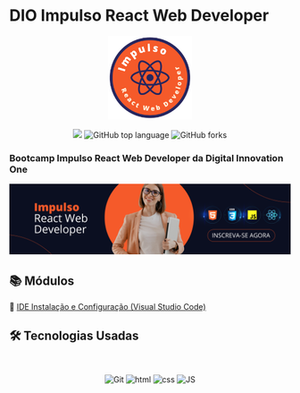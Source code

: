 # DIO Impulso React Web Developer
<p align="center">
  <img alt="Letmeask" src="assets/logo.png" width="150px">
</p>
<p align="center">
<img src="https://img.shields.io/github/license/mashape/apistatus.svg"/>
<img alt="GitHub top language" src="https://img.shields.io/github/languages/top/paulofreitas-py/DIO-Impulso-React-Web-Developer">
<img alt="GitHub forks" src="https://img.shields.io/github/forks/paulofreitas-py/DIO-Impulso-React-Web-Developer">
</p>

### Bootcamp Impulso React Web Developer da Digital Innovation One
<img src="assets/capa.png">

## 📚 Módulos

🔖 [IDE Instalação e Configuração (Visual Studio Code)]()<br>
## 🛠 Tecnologias Usadas
<br>
<p align="center">

  <img alt="Git" src="https://img.shields.io/badge/git%20-%23F05033.svg?&style=for-the-badge&logo=git&logoColor=white"/>
  <img alt="html" src="https://img.shields.io/badge/html5%20-%23F05650.svg?&style=for-the-badge&logo=html5&logoColor=white"/>
  <img alt="css" src="https://img.shields.io/badge/css%20-%2300599C.svg?&style=for-the-badge&logo=css3&ogoColor=white"/>
  <img alt="JS" src="https://img.shields.io/badge/javascript%20-F7DF1E?style=for-the-badge&logo=javascript&logoColor=gray"/>